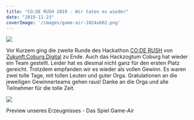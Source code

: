 ```yaml
---
title: "CO:DE RUSH 2019 - Wir taten es wieder"
date: "2019-11-23"
coverImage: '/images/game-air-1024x602.png'
---
```


![](/images/coderush.png)

Vor Kurzem ging die zweite Runde des Hackathon [CO:DE RUSH](https://www.zukunftcoburgdigital.de/code-rush/) von [Zukunft.Coburg.Digital](/https://www.zukunftcoburgdigital.de/) zu Ende. Auch das Hackzogtum Coburg hat wieder ein Team gestellt. Leider hat es diesmal nicht ganz für den ersten Platz gereicht. Trotzdem empfanden wir es wieder als vollen Gewinn. Es waren zwei tolle Tage, mit tollen Leuten und guter Orga. Gratulationen an die jeweiligen Gewinnerteams gehen raus! Danke an die Orga und alle Teilnehmer für die tolle Zeit.

![](/images/game-air-1024x602.png)

Preview unseres Erzeugnisses - Das Spiel Game-Air
